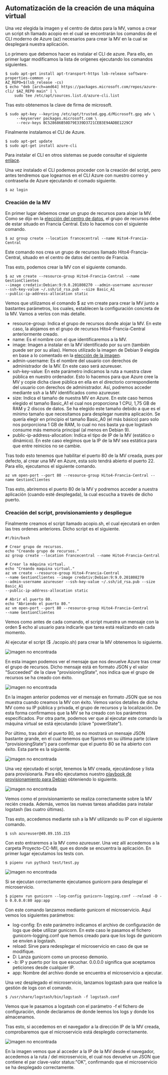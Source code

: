 ## Automatización de la creación de una máquina virtual

Una vez elegida la imagen y el centro de datos para la MV, vamos a crear un script sh llamado acopio en el cual se encontrarán los comandos de el CLI moderno de Azure (az) necesarios para crear la MV en la cual se desplegará nuestra aplicación.

Lo primero que debemos hacer es instalar el CLI de azure. Para ello, en primer lugar modificamos la lista de orígenes ejecutando los comandos siguientes.

~~~
$ sudo apt-get install apt-transport-https lsb-release software-properties-common -y
AZ_REPO=$(lsb_release -cs)
$ echo "deb [arch=amd64] https://packages.microsoft.com/repos/azure-cli/ $AZ_REPO main" | \
    sudo tee /etc/apt/sources.list.d/azure-cli.list
~~~

Tras esto obtenemos la clave de firma de microsoft.

~~~
$ sudo apt-key --keyring /etc/apt/trusted.gpg.d/Microsoft.gpg adv \
     --keyserver packages.microsoft.com \
     --recv-keys BC528686B50D79E339D3721CEB3E94ADBE1229CF
~~~

Finalmente instalamos el CLI de Azure.

~~~
$ sudo apt-get update
$ sudo apt-get install azure-cli
~~~

Para instalar el CLI en otros sistemas se puede consultar el siguiente [enlace](https://docs.microsoft.com/es-es/cli/azure/install-azure-cli?view=azure-cli-latest).

Una vez instalado el CLI podemos proceder con la creación del script, pero antes tendremos que logearnos en el CLI Azure con nuestro correo y contraseña de Azure ejecutando el comado siguiente.

~~~
$ az login
~~~

### Creación de la MV

En primer lugar debemos crear un grupo de recursos para alojar la MV. Como se dijo en la [elección del centro de datos](https://github.com/mesagon/Proyecto-CC-MII/blob/master/docs/hito4/eleccionCentroDatos.md#elecci%C3%B3n-del-centro-de-datos), el grupo de recursos debe de estar situado en Francia Central. Esto lo hacemos con el siguiente comando.

~~~
$ az group create --location francecentral --name Hito4-Francia-Central  
~~~

Este comando nos crea un grupo de recursos llamado Hito4-Francia-Central, situado en el centro de datos del centro de Francia.

Tras esto, podemos crear la MV con el siguiente comando.

~~~
$ az vm create --resource-group Hito4-Francia-Central --name GestionClientes
--image credativ:Debian:9:9.0.201808270 --admin-username azureuser
--ssh-key-value ~/.ssh/id_rsa.pub --size Basic_A1
--public-ip-address-allocation static
~~~

Vemos que utilizamos el comando $ az vm create para crear la MV junto a bastantes parámetros, los cuales, establecen la configuración concreta de la MV. Vamos a verlos con más detalle.

- resource-group: Indica el grupo de recursos donde alojar la MV. En este caso, la alojamos en el grupo de recursos Hito4-Francia-Central anteriormente creado.
- name: Es el nombre con el que identificaremos a la MV.
- image: Imagen a instalar en la MV identificado por su urn (también puede ser por su alias). Hemos utilizado la imagen de Debian 9 elegida en base a lo comentado en la [elección de la imagen](https://github.com/mesagon/Proyecto-CC-MII/blob/master/docs/hito4/eleccionSo.md#elecci%C3%B3n-de-la-imagen).
- admin-username: Es el nombre del usuario con derechos de administrador de la MV. En este caso será azureuser.
- ssh-key-value: En este parámetro indicamos la ruta a nuestra clave pública en nuestro ordenador. Esto lo hacemos para que Azure cree la MV y copie dicha clave pública en ella en el directorio correspondiente del usuario con derechos de administrador. Así, podremos acceder mediante ssh a la MV identificados como azureuser.
- size: Indica el tamaño de nuestra MV en Azure. En este caso hemos elegido el tamaño Basic_A1 el cual nos proporciona 1 CPU, 1,75 GB de RAM y 2 discos de datos. Se ha elegido este tamaño debido a que es el mínimo tamaño que necesitamos para desplegar nuestra aplicación. Se quería elegir en principio el tamaño Basic_A0 (el más básico) paro solo nos porporciona 1 GB de RAM, lo cual no nos basta ya que logstash consume más memoria principal (al menos en Debian 9).
- public-ip-address-allocation: Indica el tipo de IP de la MV (estático o dinámico). En este caso elegimos que la IP de la MV sea estática para que entre reinicios no se cambie.

Tras todo esto tenemos que habilitar el puerto 80 de la MV creada, pues por defecto, al crear una MV en Azure, esta solo tendrá abierto el puerto 22. Para ello, ejecutamos el siguiente comando.

~~~
az vm open-port --port 80 --resource-group Hito4-Francia-Central --name GestionClientes
~~~

Tras esto, abriremos el puerto 80 de la MV y podremos acceder a nuestra aplicación (cuando esté desplegada), la cual escucha a través de dicho puerto.

### Creación del script, provisionamiento y despliegue

Finalmente creamos el script llamado acopio.sh, el cual ejecutará en orden las tres ordenes anteriores. Dicho script es el siguiente.

~~~
#!/bin/bash

# Crear grupo de recursos.
echo "Creando grupo de recursos."
az group create --location francecentral --name Hito4-Francia-Central

# Crear la máquina virtual.
echo "Creando maquina virtual."
az vm create --resource-group Hito4-Francia-Central
--name GestionClientes --image credativ:Debian:9:9.0.201808270
--admin-username azureuser --ssh-key-value ~/.ssh/id_rsa.pub --size Basic_A1
--public-ip-address-allocation static

# Abrir el puerto 80.
echo "Abriendo el puerto 80."
az vm open-port --port 80 --resource-group Hito4-Francia-Central
--name GestionClientes
~~~

Vemos como antes de cada comando, el script muestra un mensaje con la orden $ echo al usuario para indicarle que tarea está realizando en cada momento.

Al ejecutar el script ($ ./acopio.sh) para crear la MV obtenemos lo siguiente.

![imagen no encontrada](img/grupoDeRecursos.png)

En esta imagen podemos ver el mensaje que nos devuelve Azure tras crear el grupo de recursos. Dicho mensaje está en formato JSON y el valor "Succeeded" de la clave "provisioningState", nos indica que el grupo de recursos se ha creado con éxito.

![imagen no encontrada](img/maquinaVirtual.png)

En la imagen anterior podemos ver el mensaje en formato JSON que se nos muestra cuando creamos la MV con éxito. Vemos varios detalles de dicha MV como su IP pública y privada, el grupo de recursos y la localización. De esta forma confirmamos que la MV se ha creado con los parámetros especificados. Por otra parte, podemos ver que al ejecutar este comando la máquina virtual se está ejecutando (clave "powerState").

Por último, tras abrir el puerto 80, se no mostrará un mensaje JSON bastante grande, en el cual tenemos que fijarnos en su última parte (clave "provisioningState") para confirmar que el puerto 80 se ha abierto con éxito. Esta parte es la siguiente.

![imagen no encontrada](img/puerto.png)

Una vez ejecutado el script, tenemos la MV creada, ejecutándose y lista para provisionarla. Para ello ejecutamos nuestro [playbook de provisionamiento para Debian](https://github.com/mesagon/Proyecto-CC-MII/blob/master/provision/ansible/playbook-Debian.yml) obteniendo lo siguiente.

![imagen no encontrada](img/provision.png)

Vemos como el provisionamiento se realiza correctamente sobre la MV recién creada. Además, vemos las nuevas tareas añadidas para instalar logstash (las cuatro últimas).

Tras esto, accedemos mediante ssh a la MV utilizando su IP con el siguiente comando.

~~~
$ ssh azureuser@40.89.155.215
~~~

Con esto entraremos a la MV como azureuser. Una vez allí accedemos a la carpeta Proyecto-CC-MII, que es donde se encuentra la aplicación. En primer lugar ejecutamos los tests con.

~~~
$ pipenv run python3 test/test.py
~~~

![imagen no encontrada](img/tests.png)

Si se ejecutan correctamente ejecutamos gunicorn para desplegar el microservicio.

~~~
$ pipenv run gunicorn --log-config gunicorn-logging.conf --reload -D -b 0.0.0.0:80 app:app
~~~

Con este comando lanzamos mediante gunicorn el microservicio. Aquí vemos los siguientes parámetros:

- log-config: En este parámetro indicamos el archivo de configuración de logs que debe utilizar gunicorn. En este caso le pasamos el fichero gunicorn-logging.conf que hemos creado para que los logs de gunicorn se envíen a logstash.
- reload: Sirve para redesplegar el microservicio en caso de que se modifique.
- D: Lanza gunicorn como un proceso demonio.
- -b: IP y puerto por los que escuchar. 0.0.0.0 significa que aceptamos peticiones desde cualquier IP.
- app: Nombre del archivo donde se encuentra el microservicio a ejecutar.

Una vez desplegado el microservicio, lanzamos logstash para que realice la gestión de logs con el comando.

~~~
$ /usr/share/logstash/bin/logstash -f logstash.conf
~~~

Vemos que le pasamos a logstash con el parámetro -f el fichero de configuración, donde declaramos de donde leemos los logs y donde los almacenamos.

Tras esto, si accedemos en el navegador a la dirección IP de la MV creada, comprobaremos que el microservicio está desplegdo correctamente.

![imagen no encontrada](img/despliegue.png)

En la imagen vemos que al acceder a la IP de la MV desde el navegador, accedemos a la ruta / del microservicio, el cual nos devuelve un JSON que contiene el par clave-valor status:"OK", confirmando que el microservicio se ha desplegado correctamente.
